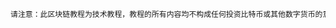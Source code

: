 
```alert type=caution title=重要提示
请注意：此区块链教程为技术教程，教程的所有内容均不构成任何投资比特币或其他数字货币的意见和建议，也不赞成个人炒作任何数字货币！
```
